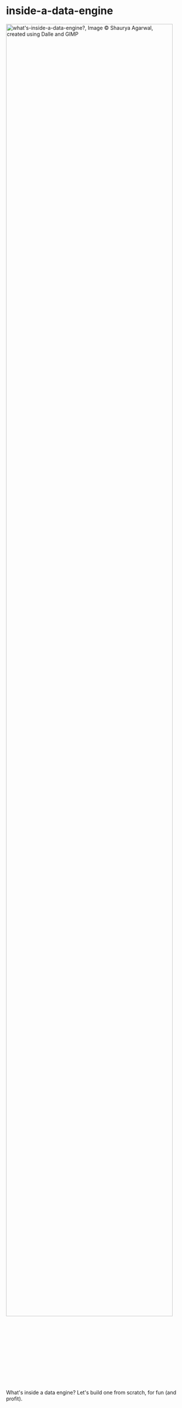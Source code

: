 # inside-a-data-engine  
  
<html> 
	<img src="./images/dataengine01.png" width="95%" align="center" alt="what's-inside-a-data-engine?, Image © Shaurya Agarwal, created using Dalle and GIMP" />  
</html>
  
What's inside a data engine? Let's build one from scratch, for fun (and profit).  

